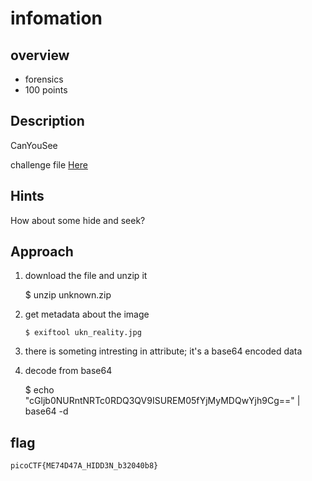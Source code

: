 # infomation

## overview
* forensics
* 100 points 

## Description
CanYouSee

challenge file [Here](https://artifacts.picoctf.net/c_titan/128/unknown.zip)

## Hints
How about some hide and seek?

## Approach
1. download the file and unzip it

     $ unzip unknown.zip 
2. get metadata about the image

       $ exiftool ukn_reality.jpg

 3. there is someting intresting in attribute; it's a base64 encoded data

      

4. decode from base64

    $ echo "cGljb0NURntNRTc0RDQ3QV9ISUREM05fYjMyMDQwYjh9Cg==" | base64 -d

## flag
    picoCTF{ME74D47A_HIDD3N_b32040b8}
